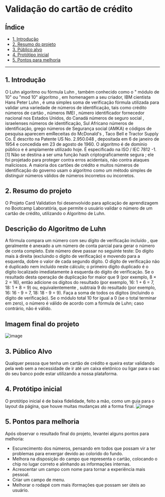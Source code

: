 # Validação do cartão de crédito

## Índice

* [1. Introdução](#1-Introdução)
* [2. Resumo do projeto](#2-resumo-do-projeto)
* [3. Público alvo](#4-público-alvo)
* [4. Protótipo inicial](#3-protótipo-inicial)
* [5. Pontos para melhoria](#3-pontos-para-melhoria)


***

## 1. Introdução

O Luhn algoritmo ou fórmula Luhn , também conhecido como o " módulo de 10" ou "mod 10" algoritmo , em homenagem a seu criador, IBM cientista Hans Peter Luhn , é uma simples soma de verificação fórmula utilizada para validar uma variedade de números de identificação, tais como crédito números de cartão , números IMEI , número identificador fornecedor nacional nos Estados Unidos, do Canadá números de seguro social , israelenses números de identificação, Sul Africano números de identificação, grego números de Segurança social (ΑΜΚΑ) e códigos de pesquisa aparecem emReceitas do McDonald's , Taco Bell e Tractor Supply Co. É descrito na Patente US No. 2.950.048 , depositada em 6 de janeiro de 1954 e concedida em 23 de agosto de 1960.
O algoritmo é de domínio público e é amplamente utilizado hoje. É especificado na ISO / IEC 7812 -1. [1] Não se destina a ser uma função hash criptograficamente segura ; ele foi projetado para proteger contra erros acidentais, não contra ataques maliciosos. A maioria dos cartões de crédito e muitos números de identificação do governo usam o algoritmo como um método simples de distinguir números válidos de números incorretos ou incorretos.

## 2. Resumo do projeto

O Projeto Card Validation foi desenvolvido para aplicação de aprendizagem no Bootcamp Laboratória, que permite o usuário validar o número de um cartão de crédito, utilizando o Algoritmo de Luhn.

## Descrição do Algoritmo de Luhn

A fórmula compara um número com seu dígito de verificação incluído , que geralmente é anexado a um número de conta parcial para gerar o número de conta completo. Este número deve passar no seguinte teste:
Do dígito mais à direita (excluindo o dígito de verificação) e movendo para a esquerda, dobre o valor de cada segundo dígito. O dígito de verificação não é duplicado nem incluído neste cálculo; o primeiro dígito duplicado é o dígito localizado imediatamente à esquerda do dígito de verificação. Se o resultado desta operação de duplicação for maior que 9 (por exemplo, 8 × 2 = 16), então adicione os dígitos do resultado (por exemplo, 16: 1 + 6 = 7, 18: 1 + 8 = 9) ou, equivalentemente , subtraia 9 do resultado (por exemplo, 16: 16 - 9 = 7, 18: 18 - 9 = 9).
Faça a soma de todos os dígitos (incluindo o dígito de verificação).
Se o módulo total 10 for igual a 0 (se o total terminar em zero), o número é válido de acordo com a fórmula de Luhn; caso contrário, não é válido.

## Imagem final do projeto
![image](https://user-images.githubusercontent.com/72046467/182254128-84c70a59-e670-4044-a8df-259984f58c47.png)

## 3. Público Alvo

Qualquer pessoa que tenha um cartão de crédito e queira estar validando pela web sem a necessidade de ir até um caixa eletônico ou ligar para o sac do seu banco pode  estar utilizando a nossa plataforma.

## 4. Protótipo inicial

O protótipo inicial é de baixa fidelidade, feito a mão, como um guia para o layout da página, que houve muitas mudanças até a forma final.
![image](https://user-images.githubusercontent.com/72046467/182254999-441ca379-1148-45e0-915a-4376fe3c3563.png)

## 5. Pontos para melhoria

Após observar o resultado final do projeto, levantei alguns pontos para melhoria:
- Escurecimento dos números, pensando em todos que possam vir a ter problemas para enxergar devido ao colorido do fundo.
- Melhora na disposição do campo que representa o cartão, colocando o chip no lugar correto e alinhando as informações internas.
- Acrescentar um campo com nome para tornar a experiência mais pessoal.
- Criar um campo de menu.
- Melhorar o rodapé com mais iformações que possam ser úteis ao usuário.


